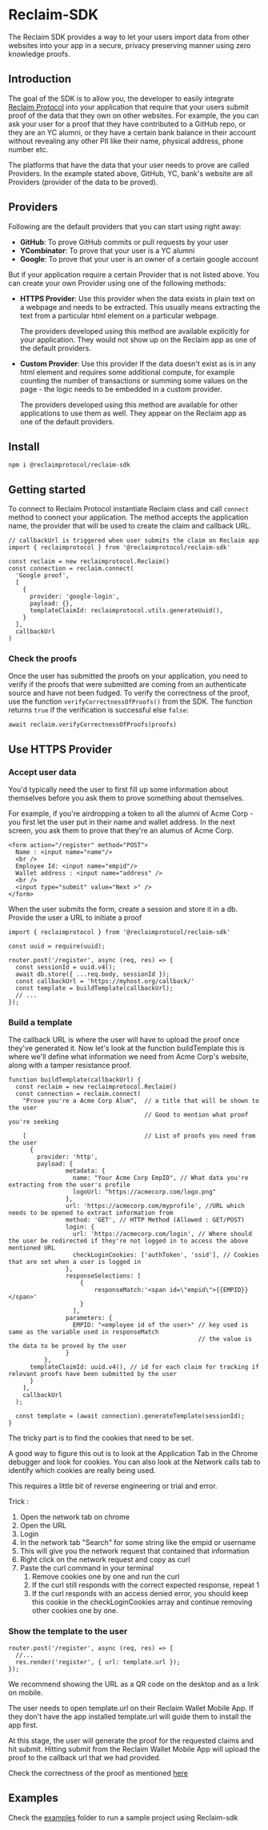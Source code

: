 # Reclaim-SDK
The Reclaim SDK provides a way to let your users import data from other websites into your app in a secure, privacy preserving manner using zero knowledge proofs. 

## Introduction
The goal of the SDK is to allow you, the developer to easily integrate [Reclaim Protocol](https://questbook.gitbook.io/reclaim-protocol/)
 into your application that require that your users submit proof of the data that they own on other websites. For example, the you can ask your user for a proof that they have contributed to a GitHub repo, or they are an YC alumni, or they have a certain bank balance in their account without revealing any other PII like their name, physical address, phone number etc.

The platforms that have the data that your user needs to prove are called Providers. In the example stated above, GitHub, YC, bank's website are all Providers (provider of the data to be proved).

## Providers
Following are the default providers that you can start using right away:
- **GitHub**: To prove GitHub commits or pull requests by your user
- **YCombinator**: To prove that your user is a YC alumni
- **Google**: To prove that your user is an owner of a certain google account

But if your application require a certain Provider that is not listed above. You can create your own Provider using one of the following methods:

- **HTTPS Provider**: Use this provider when the data exists in plain text on a webpage and needs to be extracted. This usually means extracting the text from a particular html element on a particular webpage.

  The providers developed using this method are available explicitly for your application. They would not show up on the Reclaim app as one of the default providers. 
- **Custom Provider**: Use this provider If the data doesn't exist as is in any html element and requires some additional compute, for example counting the number of transactions or summing some values on the page - the logic needs to be embedded in a custom provider.
  
  The providers developed using this method are available for other applications to use them as well. They appear on the Reclaim app as one of the default providers. 

## Install
```
npm i @reclaimprotocol/reclaim-sdk
```

## Getting started
To connect to Reclaim Protocol instantiate Reclaim class and call `connect` method to connect your application. The method accepts the application name, the provider that will be used to create the claim and callback URL.

```
// callbackUrl is triggered when user submits the claim on Reclaim app
import { reclaimprotocol } from '@reclaimprotocol/reclaim-sdk'

const reclaim = new reclaimprotocol.Reclaim()
const connection = reclaim.connect(
  'Google proof',
  [
    {
      provider: 'google-login',
      payload: {},
      templateClaimId: reclaimprotocol.utils.generateUuid(),
    }
  ],
  callbackUrl
)

```
### Check the proofs
Once the user has submitted the proofs on your application, you need to verify if the proofs that were submitted are coming from an authenticate source and have not been fudged. To verify the correctness of the proof, use the function `verifyCorrectnessOfProofs()` from the SDK. The function returns `true` if the verification is successful else `false`:

```
await reclaim.verifyCorrectnessOfProofs(proofs)
```

## Use HTTPS Provider

### Accept user data
You'd typically need the user to first fill up some information about themselves before you ask them to prove something about themselves.

For example, if you're airdropping a token to all the alumni of Acme Corp - you first let the user put in their name and wallet address. In the next screen, you ask them to prove that they're an alumus of Acme Corp.

```
<form action="/register" method="POST">
  Name : <input name="name"/> 
  <br />
  Employee Id: <input name="empid"/>
  Wallet address : <input name="address" />
  <br />
  <input type="submit" value="Next >" />
</form>
```

When the user submits the form, create a session and store it in a db. Provide the user a URL to initiate a proof

```
import { reclaimprotocol } from '@reclaimprotocol/reclaim-sdk'

const uuid = require(uuid);

router.post('/register', async (req, res) => {
  const sessionId = uuid.v4();
  await db.store({ ...req.body, sessionId });
  const callbackUrl = 'https://myhost.org/callback/'
  const template = buildTemplate(callbackUrl);
  // ... 
});
```

### Build a template
The callback URL is where the user will have to upload the proof once they've generated it. Now let's look at the function buildTemplate this is where we'll define what information we need from Acme Corp's website, along with a tamper resistance proof.

```
function buildTemplate(callbackUrl) {
  const reclaim = new reclaimprotocol.Reclaim()
  const connection = reclaim.connect(
    "Prove you're a Acme Corp Alum",  // a title that will be shown to the user
                                      // Good to mention what proof you're seeking

    [                                 // List of proofs you need from the user
      {
        provider: 'http',
        payload: {
                metadata: {
                  name: "Your Acme Corp EmpID", // What data you're extracting from the user's profile
                  logoUrl: "https://acmecorp.com/logo.png" 
                },
                url: 'https://acmecorp.com/myprofile', //URL which needs to be opened to extract information from 
                method: 'GET', // HTTP Method (Allowed : GET/POST)
                login: {
                  url: 'https://acmecorp.com/login', // Where should the user be redirected if they're not logged in to access the above mentioned URL
                  checkLoginCookies: ['authToken', 'ssid'], // Cookies that are set when a user is logged in
                },
                responseSelections: [
                    {
                        responseMatch:'<span id=\"empid\">{{EMPID}}</span>'
                    }
                  ],
                parameters: { 
                  EMPID: "<employee id of the user>" // key used is same as the variable used in responseMatch
                                                     // the value is the data to be proved by the user
                }
          },
      templateClaimId: uuid.v4(), // id for each claim for tracking if relevant proofs have been submitted by the user
      }
    ],
    callbackUrl
  );

  const template = (await connection).generateTemplate(sessionId);
}
```

The tricky part is to find the cookies that need to be set. 

A good way to figure this out is to look at the Application Tab in the Chrome debugger and look for cookies. You can also look at the Network calls tab to identify which cookies are really being used. 

This requires a little bit of reverse engineering or trial and error.

Trick : 
1. Open the network tab on chrome
2. Open the URL
3. Login
4. In the network tab "Search" for some string like the empid or username
5. This will give you the network request that contained that information
6. Right click on the network request and copy as curl
7. Paste the curl command in your terminal
   1. Remove cookies one by one and run the curl
   2. If the curl still responds with the correct expected response, repeat 1
   3. If the curl responds with an access denied error, you should keep this cookie in the checkLoginCookies array and continue removing other cookies one by one.

### Show the template to the user
```
router.post('/register', async (req, res) => {
  //...
  res.render('register', { url: template.url });
});
```

We recommend showing the URL as a QR code on the desktop and as a link on mobile. 

The user needs to open template.url on their Reclaim Wallet Mobile App. If they don't have the app installed template.url will guide them to install the app first.

At this stage, the user will generate the proof for the requested claims and hit submit. Hitting submit from the Reclaim Wallet Mobile App will upload the proof to the callback url that we had provided.

Check the correctness of the proof as mentioned [here](#check-the-proofs)

## Examples
Check the [examples](/examples/) folder to run a sample project using Reclaim-sdk
